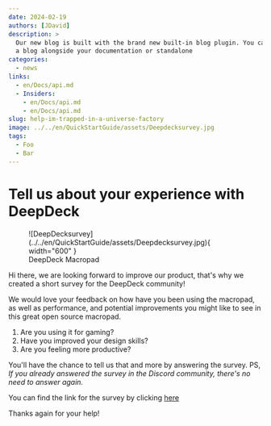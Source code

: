 ```yaml
---
date: 2024-02-19 
authors: [JDavid]
description: >
  Our new blog is built with the brand new built-in blog plugin. You can build
  a blog alongside your documentation or standalone
categories:
  - news
links:
  - en/Docs/api.md 
  - Insiders:
    - en/Docs/api.md
    - en/Docs/api.md
slug: help-im-trapped-in-a-universe-factory
image: ../../en/QuickStartGuide/assets/Deepdecksurvey.jpg
tags:
  - Foo
  - Bar
---
```


# Tell us about your experience with DeepDeck

<figure markdown="span">
  ![DeepDecksurvey](../../en/QuickStartGuide/assets/Deepdecksurvey.jpg){ width="600" }
  <figcaption>DeepDeck Macropad</figcaption>
</figure>

<!-- more -->

Hi there, we are looking forward to improve our product, that's why we created a short survey for the DeepDeck community!

We would love your feedback on how have you been using the macropad, as well as performance, and potential improvements you might like to see in this great open source macropad. 

1. Are you using it for gaming?
2. Have you improved your design skills?
3. Are you feeling more productive?

You'll have the chance to tell us that and more by answering the survey. PS, *If you already answered the survey in the Discord community, there's no need to answer again.*

You can find the link for the survey by clicking [here](https://bit.ly/49uD6Z9)

Thanks again for your help!